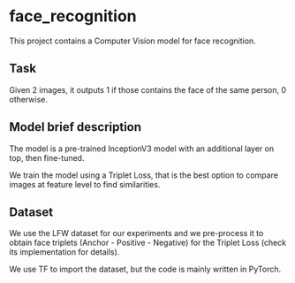 # face_recognition

This project contains a Computer Vision model for face recognition. 

## Task
Given 2 images, it outputs 1 if those contains the face of the same person, 0 otherwise.

## Model brief description
The model is a pre-trained InceptionV3 model with an additional layer on top, then fine-tuned.

We train the model using a Triplet Loss, that is the best option to compare images at feature level to find similarities.

## Dataset
We use the LFW dataset for our experiments and we pre-process it to obtain face triplets (Anchor - Positive - Negative) for the Triplet Loss (check its implementation for details).

We use TF to import the dataset, but the code is mainly written in PyTorch.

